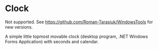 # Clock

Not supported. See https://github.com/Roman-Tarasiuk/WindowsTools for new versions.

A simple little topmost movable clock (desktop program, .NET Windows Forms Application) with seconds and calendar.
